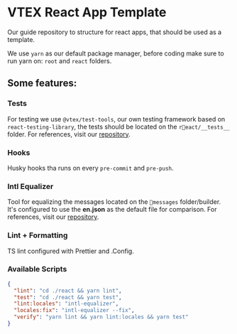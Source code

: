 # VTEX React App Template

Our guide repository to structure for react apps, that should be used as a template.

We use `yarn` as our default package manager, before coding make sure to run yarn on: `root` and `react` folders.

## Some features:

### Tests

For testing we use `@vtex/test-tools`, our own testing framework based on `react-testing-library`, the tests should be located on the `react/__tests__` folder. For references, visit our [repository](https://github.com/vtex/test-tools).

### Hooks

Husky hooks tha runs on every `pre-commit` and `pre-push`.

### Intl Equalizer

Tool for equalizing the messages located on the `messages` folder/builder. It's configured to use the **en.json** as the default file for comparison. For references, visit our [repository](https://github.com/vtex/intl-equalizer).

### Lint + Formatting

TS lint configured with Prettier and .Config.

### Available Scripts

```json
{
  "lint": "cd ./react && yarn lint",
  "test": "cd ./react && yarn test",
  "lint:locales": "intl-equalizer",
  "locales:fix": "intl-equalizer --fix",
  "verify": "yarn lint && yarn lint:locales && yarn test"
}
```
